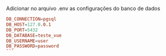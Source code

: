 Adicionar no arquivo .env as configurações do banco de dados

````conf
DB_CONNECTION=pgsql
DB_HOST=127.0.0.1
DB_PORT=5432
DB_DATABASE=teste_vue
DB_USERNAME=user
DB_PASSWORD=password
```
